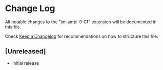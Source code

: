 # Change Log
All notable changes to the "jm-ampl-0-01" extension will be documented in this file.

Check [Keep a Changelog](http://keepachangelog.com/) for recommendations on how to structure this file.

## [Unreleased]
- Initial release